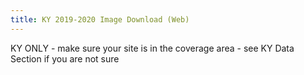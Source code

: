 ```yaml
---
title: KY 2019-2020 Image Download (Web)
---
```

			
KY ONLY - make sure your site is in the coverage area - see KY Data Section if you are not sure            
